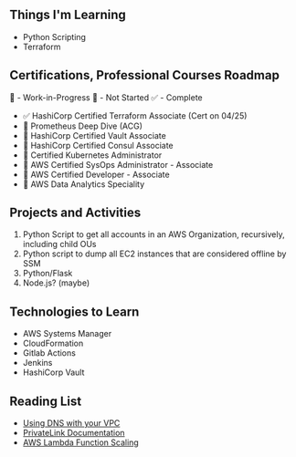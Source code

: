 ## Things I'm Learning

* Python Scripting
* Terraform

## Certifications, Professional Courses Roadmap

📖 - Work-in-Progress
📕 - Not Started
✅ - Complete

* ✅ HashiCorp Certified Terraform Associate (Cert on 04/25)
* 📖 Prometheus Deep Dive (ACG) 
* 📕 HashiCorp Certified Vault Associate
* 📕 HashiCorp Certified Consul Associate 
* 📕 Certified Kubernetes Administrator
* 📕 AWS Certified SysOps Administrator - Associate
* 📖 AWS Certified Developer - Associate
* 📕 AWS Data Analytics Speciality

## Projects and Activities 
1. Python Script to get all accounts in an AWS Organization, recursively, including child OUs
2. Python script to dump all EC2 instances that are considered offline by SSM 
3. Python/Flask
4. Node.js? (maybe)


## Technologies to Learn
* AWS Systems Manager
* CloudFormation
* Gitlab Actions
* Jenkins
* HashiCorp Vault

## Reading List
* [Using DNS with your VPC](https://docs.aws.amazon.com/vpc/latest/userguide/vpc-dns.html)
* [PrivateLink Documentation](https://docs.aws.amazon.com/vpc/latest/privatelink/endpoint-service.html)
* [AWS Lambda Function Scaling](https://docs.aws.amazon.com/lambda/latest/dg/invocation-scaling.html)
